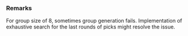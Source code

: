 ### Remarks
For group size of 8, sometimes group generation fails. Implementation of exhaustive search for the last rounds of picks might resolve the issue.
